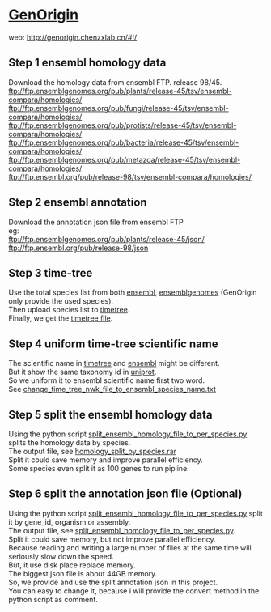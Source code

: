 # [GenOrigin](http://genorigin.chenzxlab.cn/#!/)
web: http://genorigin.chenzxlab.cn/#!/


## Step 1 ensembl homology data
Download the homology data from ensembl FTP. release 98/45.  
ftp://ftp.ensemblgenomes.org/pub/plants/release-45/tsv/ensembl-compara/homologies/  
ftp://ftp.ensemblgenomes.org/pub/fungi/release-45/tsv/ensembl-compara/homologies/  
ftp://ftp.ensemblgenomes.org/pub/protists/release-45/tsv/ensembl-compara/homologies/  
ftp://ftp.ensemblgenomes.org/pub/bacteria/release-45/tsv/ensembl-compara/homologies/  
ftp://ftp.ensemblgenomes.org/pub/metazoa/release-45/tsv/ensembl-compara/homologies/  
ftp://ftp.ensembl.org/pub/release-98/tsv/ensembl-compara/homologies/  

## Step 2 ensembl annotation
Download the annotation json file from ensembl FTP  
eg:  
ftp://ftp.ensemblgenomes.org/pub/plants/release-45/json/  
ftp://ftp.ensembl.org/pub/release-98/json  

## Step 3 time-tree
Use the total species list from both [ensembl](www.ensembl.org), [ensemblgenomes](www.ensemblgenomes.org) (GenOrigin only provide the used species).   
Then upload species list to [timetree](www.timetree.org).   
Finally, we get the [timetree file](https://github.com/huanananan/GenOrigin/tree/master/nwk).   

## Step 4 uniform time-tree scientific name
The scientific name in [timetree](timetree.org) and [ensembl](ensembl.org) might be different.  
But it show the same taxonomy id in [uniprot](www.uniprot.org).  
So we uniform it to ensembl scientific name first two word.  
See [change_time_tree_nwk_file_to_ensembl_species_name.txt](https://github.com/huanananan/GenOrigin/blob/master/change_time_tree_nwk_file_to_ensembl_species_name.txt)  

## Step 5 split the ensembl homology data
Using the python script [split_ensembl_homology_file_to_per_species.py](https://github.com/huanananan/GenOrigin/blob/master/split_ensembl_homology_file_to_per_species.py) splits the homology data by species.  
The output file, see [homology_split_by_species.rar](https://github.com/huanananan/GenOrigin/blob/master/homology_split_by_species.rar)  
Split it could save memory and improve parallel efficiency.  
Some species even split it as 100 genes to run pipline.  

## Step 6 split the annotation json file (Optional)
Using the python script [split_ensembl_homology_file_to_per_species.py](https://github.com/huanananan/GenOrigin/blob/master/split_ensembl_homology_file_to_per_species.py) split it by gene_id, organism or assembly.  
The output file, see  [split_ensembl_homology_file_to_per_species.py](https://github.com/huanananan/GenOrigin/blob/master/split_ensembl_homology_file_to_per_species.py).  
Split it could save memory, but not improve parallel efficiency.  
Because reading and writing a large number of files at the same time will seriously slow down the speed.  
But, it use disk place replace memory.  
The biggest json file is about 44GB memory.  
So, we provide and use the split annotation json in this project.  
You can easy to change it, because i will provide the convert method in the python script as comment.  
